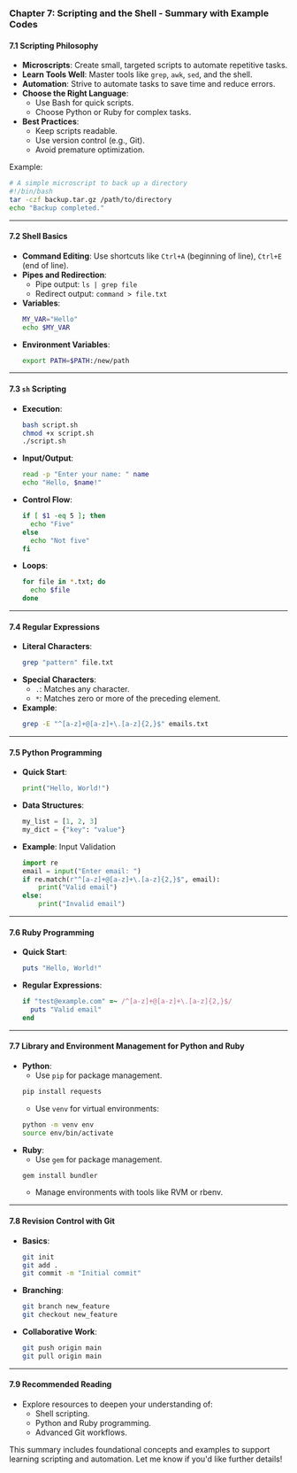 ### Chapter 7: Scripting and the Shell - Summary with Example Codes

#### **7.1 Scripting Philosophy**
- **Microscripts**: Create small, targeted scripts to automate repetitive tasks.
- **Learn Tools Well**: Master tools like `grep`, `awk`, `sed`, and the shell.
- **Automation**: Strive to automate tasks to save time and reduce errors.
- **Choose the Right Language**:
  - Use Bash for quick scripts.
  - Choose Python or Ruby for complex tasks.
- **Best Practices**:
  - Keep scripts readable.
  - Use version control (e.g., Git).
  - Avoid premature optimization.

Example:
```bash
# A simple microscript to back up a directory
#!/bin/bash
tar -czf backup.tar.gz /path/to/directory
echo "Backup completed."
```

---

#### **7.2 Shell Basics**
- **Command Editing**: Use shortcuts like `Ctrl+A` (beginning of line), `Ctrl+E` (end of line).
- **Pipes and Redirection**:
  - Pipe output: `ls | grep file`
  - Redirect output: `command > file.txt`
- **Variables**:
  ```bash
  MY_VAR="Hello"
  echo $MY_VAR
  ```
- **Environment Variables**:
  ```bash
  export PATH=$PATH:/new/path
  ```

---

#### **7.3 `sh` Scripting**
- **Execution**:
  ```bash
  bash script.sh
  chmod +x script.sh
  ./script.sh
  ```
- **Input/Output**:
  ```bash
  read -p "Enter your name: " name
  echo "Hello, $name!"
  ```
- **Control Flow**:
  ```bash
  if [ $1 -eq 5 ]; then
    echo "Five"
  else
    echo "Not five"
  fi
  ```
- **Loops**:
  ```bash
  for file in *.txt; do
    echo $file
  done
  ```

---

#### **7.4 Regular Expressions**
- **Literal Characters**:
  ```bash
  grep "pattern" file.txt
  ```
- **Special Characters**:
  - `.`: Matches any character.
  - `*`: Matches zero or more of the preceding element.
- **Example**:
  ```bash
  grep -E "^[a-z]+@[a-z]+\.[a-z]{2,}$" emails.txt
  ```

---

#### **7.5 Python Programming**
- **Quick Start**:
  ```python
  print("Hello, World!")
  ```
- **Data Structures**:
  ```python
  my_list = [1, 2, 3]
  my_dict = {"key": "value"}
  ```
- **Example**: Input Validation
  ```python
  import re
  email = input("Enter email: ")
  if re.match(r"^[a-z]+@[a-z]+\.[a-z]{2,}$", email):
      print("Valid email")
  else:
      print("Invalid email")
  ```

---

#### **7.6 Ruby Programming**
- **Quick Start**:
  ```ruby
  puts "Hello, World!"
  ```
- **Regular Expressions**:
  ```ruby
  if "test@example.com" =~ /^[a-z]+@[a-z]+\.[a-z]{2,}$/
    puts "Valid email"
  end
  ```

---

#### **7.7 Library and Environment Management for Python and Ruby**
- **Python**:
  - Use `pip` for package management.
  ```bash
  pip install requests
  ```
  - Use `venv` for virtual environments:
  ```bash
  python -m venv env
  source env/bin/activate
  ```
- **Ruby**:
  - Use `gem` for package management.
  ```bash
  gem install bundler
  ```
  - Manage environments with tools like RVM or rbenv.

---

#### **7.8 Revision Control with Git**
- **Basics**:
  ```bash
  git init
  git add .
  git commit -m "Initial commit"
  ```
- **Branching**:
  ```bash
  git branch new_feature
  git checkout new_feature
  ```
- **Collaborative Work**:
  ```bash
  git push origin main
  git pull origin main
  ```

---

#### **7.9 Recommended Reading**
- Explore resources to deepen your understanding of:
  - Shell scripting.
  - Python and Ruby programming.
  - Advanced Git workflows.

This summary includes foundational concepts and examples to support learning scripting and automation. Let me know if you'd like further details!